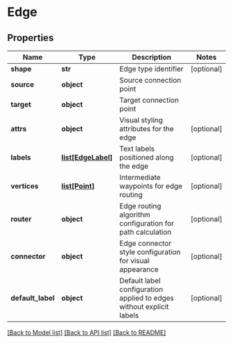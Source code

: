 # Edge

## Properties
Name | Type | Description | Notes
------------ | ------------- | ------------- | -------------
**shape** | **str** | Edge type identifier | [optional] 
**source** | **object** | Source connection point | 
**target** | **object** | Target connection point | 
**attrs** | **object** | Visual styling attributes for the edge | [optional] 
**labels** | [**list[EdgeLabel]**](EdgeLabel.md) | Text labels positioned along the edge | [optional] 
**vertices** | [**list[Point]**](Point.md) | Intermediate waypoints for edge routing | [optional] 
**router** | **object** | Edge routing algorithm configuration for path calculation | [optional] 
**connector** | **object** | Edge connector style configuration for visual appearance | [optional] 
**default_label** | **object** | Default label configuration applied to edges without explicit labels | [optional] 

[[Back to Model list]](../README.md#documentation-for-models) [[Back to API list]](../README.md#documentation-for-api-endpoints) [[Back to README]](../README.md)

